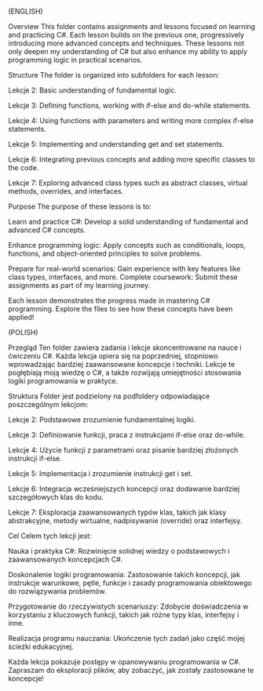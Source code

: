 (ENGLISH)

Overview
  This folder contains assignments and lessons focused on learning and practicing C#. Each lesson builds on the previous one, progressively introducing more advanced concepts and techniques. These lessons not only deepen my understanding of C# but also enhance my ability to apply programming logic in practical scenarios.

Structure
  The folder is organized into subfolders for each lesson:

Lekcje 2: Basic understanding of fundamental logic.

Lekcje 3: Defining functions, working with if-else and do-while statements.

Lekcje 4: Using functions with parameters and writing more complex if-else statements.

Lekcje 5: Implementing and understanding get and set statements.

Lekcje 6: Integrating previous concepts and adding more specific classes to the code.

Lekcje 7: Exploring advanced class types such as abstract classes, virtual methods, overrides, and interfaces.


Purpose
  The purpose of these lessons is to:

Learn and practice C#: Develop a solid understanding of fundamental and advanced C# concepts.

Enhance programming logic: Apply concepts such as conditionals, loops, functions, and object-oriented principles to solve problems.

Prepare for real-world scenarios: Gain experience with key features like class types, interfaces, and more.
Complete coursework: Submit these assignments as part of my learning journey.

Each lesson demonstrates the progress made in mastering C# programming. Explore the files to see how these concepts have been applied!




(POLISH)


Przegląd
  Ten folder zawiera zadania i lekcje skoncentrowane na nauce i ćwiczeniu C#. Każda lekcja opiera się na poprzedniej, stopniowo wprowadzając bardziej zaawansowane koncepcje i techniki. Lekcje te pogłębiają moją wiedzę o C#, a także rozwijają umiejętności stosowania logiki programowania w praktyce.

Struktura
  Folder jest podzielony na podfoldery odpowiadające poszczególnym lekcjom:

Lekcje 2: Podstawowe zrozumienie fundamentalnej logiki.

Lekcje 3: Definiowanie funkcji, praca z instrukcjami if-else oraz do-while.

Lekcje 4: Użycie funkcji z parametrami oraz pisanie bardziej złożonych instrukcji if-else.

Lekcje 5: Implementacja i zrozumienie instrukcji get i set.

Lekcje 6: Integracja wcześniejszych koncepcji oraz dodawanie bardziej szczegółowych klas do kodu.

Lekcje 7: Eksploracja zaawansowanych typów klas, takich jak klasy abstrakcyjne, metody wirtualne, nadpisywanie (override) oraz interfejsy.


Cel
  Celem tych lekcji jest:

Nauka i praktyka C#: Rozwinięcie solidnej wiedzy o podstawowych i zaawansowanych koncepcjach C#.

Doskonalenie logiki programowania: Zastosowanie takich koncepcji, jak instrukcje warunkowe, pętle, funkcje i zasady programowania obiektowego do rozwiązywania problemów.

Przygotowanie do rzeczywistych scenariuszy: Zdobycie doświadczenia w korzystaniu z kluczowych funkcji, takich jak różne typy klas, interfejsy i inne.

Realizacja programu nauczania: Ukończenie tych zadań jako część mojej ścieżki edukacyjnej.

Każda lekcja pokazuje postępy w opanowywaniu programowania w C#. Zapraszam do eksploracji plików, aby zobaczyć, jak zostały zastosowane te koncepcje!

